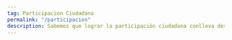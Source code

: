 ```yaml
---
tag: Participacion Ciudadana
permalink: "/participacion"
description: Sabemos que lograr la participación ciudadana conlleva desafíos. Hagámosla real! Pasa de la teoría a la práctica con herramientas que te permitan concretar proyectos, sueños e impulsar iniciativas ciudadanas.
---
```

